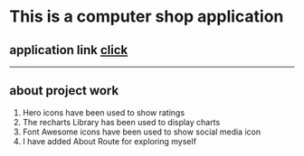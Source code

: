 # This is a computer shop application

## application link [click](https://silver-profiterole-1e8ce3.netlify.app/)




--------------
## about project work
1. Hero icons have been used to show ratings
2. The recharts Library has been used to display charts
3. Font Awesome icons have been used to show social media icon
4. I have added About Route for exploring myself